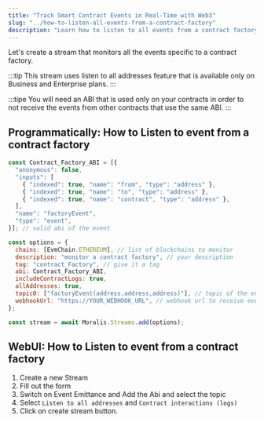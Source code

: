 ```yaml
---
title: "Track Smart Contract Events in Real-Time with Web3"
slug: "../how-to-listen-all-events-from-a-contract-factory"
description: "Learn how to listen to all events from a contract factory using Moralis Streams API."
---
```


Let's create a stream that monitors all the events specific to a contract factory.

:::tip
This stream uses listen to all addresses feature that is available only on Business and Enterprise plans.
:::

:::tipe
You will need an ABI that is used only on your contracts in order to not receive the events from other contracts that use the same ABI.
:::

## Programmatically: How to Listen to event from a contract factory

```javascript
const Contract_Factory_ABI = [{
  "anonymous": false,
  "inputs": [
    { "indexed": true, "name": "from", "type": "address" },
    { "indexed": true, "name": "to", "type": "address" },
    { "indexed": true, "name": "contract", "type": "address" },
  ],
  "name": "factoryEvent",
  "type": "event",
}]; // valid abi of the event

const options = {
  chains: [EvmChain.ETHEREUM], // list of blockchains to monitor
  description: "monitor a contract factory", // your description
  tag: "contract_Factory", // give it a tag
  abi: Contract_Factory_ABI,
  includeContractLogs: true,
  allAddresses: true,
  topic0: ["factoryEvent(address,address,address)"], // topic of the event
  webhookUrl: "https://YOUR_WEBHOOK_URL", // webhook url to receive events,
};

const stream = await Moralis.Streams.add(options);
```

## WebUI: How to Listen to event from a contract factory 

1. Create a new Stream
2. Fill out the form
3. Switch on Event Emittance and Add the Abi and select the topic
4. Select `Listen to all addresses` and `Contract interactions (logs)`
5. Click on create stream button.
